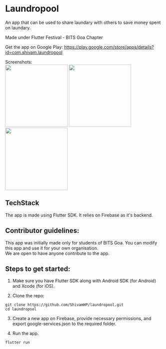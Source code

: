 # Laundropool

An app that can be used to share laundary with others to save money spent on laundary.  

Made under Flutter Festival - BITS Goa Chapter  

Get the app on Google Play: https://play.google.com/store/apps/details?id=com.shivam.laundropool  

Screenshots:  
<img src="https://user-images.githubusercontent.com/45695285/193303736-b70f71b8-e911-4675-be23-205646a02c00.png" width="200">
<img src="https://user-images.githubusercontent.com/45695285/193303794-4a58870e-29d5-4e54-9942-bec246d2d359.png" width="200">
<img src="https://user-images.githubusercontent.com/45695285/193304577-d8286c0f-c36c-4a41-9912-81b7b1924ced.png" width="200">



## TechStack  

The app is made using Flutter SDK. It relies on Firebase as it's backend.

## Contributor guidelines:  

This app was initially made only for students of BITS Goa. You can modify this app and use it for your own organisation.  
We are open to have anyone contribute to the app.  

## Steps to get started:  

1. Make sure you have Flutter SDK along with Android SDK (for Android) and Xcode (for iOS).  

2. Clone the repo:  
```
git clone https://github.com/ShivamHP/laundropool.git
cd laundropool
```
  
3. Create a new app on Firebase, provide necessary permissions, and export google-services.json to the required folder.  

4. Run the app.
```
flutter run
```
